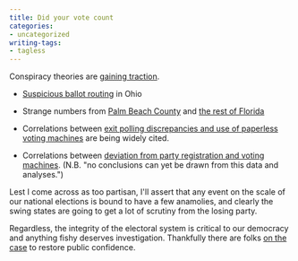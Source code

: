 ```yaml
---
title: Did your vote count
categories:
- uncategorized
writing-tags:
- tagless
---
```


Conspiracy theories are [gaining traction][1].


   [1]: http://www.commondreams.org/headlines04/1106-30.htm



  * [Suspicious ballot routing][2] in Ohio


  * Strange numbers from [Palm Beach County][3] and [the rest of Florida][4]


  * Correlations between [exit polling discrepancies and use of paperless voting machines][5] are being widely cited.


  * Correlations between [deviation from party registration and voting machines][6]. (N.B. "no conclusions can yet be drawn from this data and analyses.")

Lest I come across as too partisan, I'll assert that any event on the scale of our national elections is bound to have a few anamolies, and clearly the swing states are going to get a lot of scrutiny from the losing party.

   [2]: http://americablog.blogspot.com/archives/2004_10_31_americablog_archive.html#109946880458828314
   [3]: http://dailykos.com/story/2004/11/3/65116/2975
   [4]: http://dailykos.com/story/2004/11/3/52213/1921
   [5]: http://www.blackboxvoting.com/modules.php?name=News&file=article&sid=285#147
   [6]: http://ustogether.org/Florida_Election.htm

Regardless, the integrity of the electoral system is critical to our democracy and anything fishy deserves investigation.  Thankfully there are folks [on the case][7] to restore public confidence.

   [7]: http://www.blackboxvoting.org/

